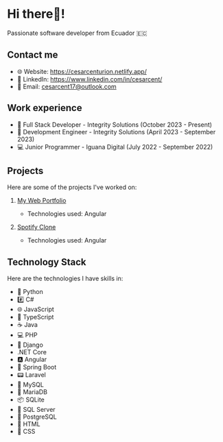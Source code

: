# Hi there👋!

Passionate software developer from Ecuador 🇪🇨

## Contact me

- 🌐 Website: https://cesarcenturion.netlify.app/
- 💼 LinkedIn: https://www.linkedin.com/in/cesarcent/
- 📧 Email: cesarcent17@outlook.com

## Work experience

- 🚀 Full Stack Developer - Integrity Solutions (October 2023 - Present)
- 🚀 Development Engineer - Integrity Solutions (April 2023 - September 2023)
- 💻 Junior Programmer - Iguana Digital (July 2022 - September 2022)

## Projects

Here are some of the projects I've worked on:

1. [My Web Portfolio](https://cesarcenturion.netlify.app/)
   - Technologies used: Angular

2. [Spotify Clone](https://spotify-clone-cent.netlify.app/)
   - Technologies used: Angular
     
## Technology Stack

Here are the technologies I have skills in:

- 🐍 Python
- #️⃣ C#
- 🌐 JavaScript
- 🔷 TypeScript
- ☕ Java
- 💻 PHP
- 🐍 Django
- .NET Core
- 🅰️ Angular
- 🍃 Spring Boot
- 📟 Laravel
- 🐬 MySQL
- 🐬 MariaDB
- 📦 SQLite
- 🧪 SQL Server
- 🐘 PostgreSQL
- 📄 HTML
- 🎨 CSS
